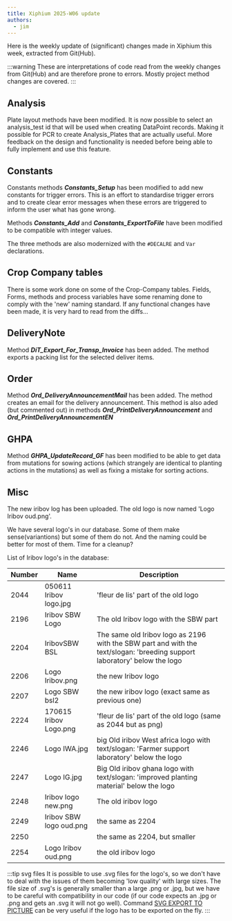 ```yaml
---
title: Xiphium 2025-W06 update
authors:
  - jim
---
```


Here is the weekly update of (significant) changes made in Xiphium this week, extracted from Git(Hub).

:::warning
These are interpretations of code read from the weekly changes from Git(Hub) and are therefore prone to errors. Mostly project method changes are covered.
:::

<!--truncate-->

## Analysis
Plate layout methods have been modified. It is now possible to select an analysis_test id that will be used when creating DataPoint records. Making it possible for PCR to create Analysis_Plates that are actually useful. More feedback on the design and functionality is needed before being able to fully implement and use this feature.

## Constants
Constants methods ***Constants_Setup*** has been modified to add new constants for trigger errors. This is an effort to standardise trigger errors and to create clear error messages when these errors are triggered to inform the user what has gone wrong.

Methods ***Constants_Add*** and ***Constants_ExportToFile*** have been modified to be compatible with integer values.

The three methods are also modernized with the `#DECALRE` and `Var` declarations.

## Crop Company tables
There is some work done on some of the Crop-Company tables. Fields, Forms, methods and process variables have some renaming done to comply with the 'new' naming standard. If any functional changes have been made, it is very hard to read from the diffs...

## DeliveryNote
Method ***DiT_Export_For_Transp_Invoice*** has been added. The method exports a packing list for the selected deliver items.

## Order
Method ***Ord_DeliveryAnnouncementMail*** has been added. The method creates an email for the delivery announcement. This method is also aded (but commented out) in methods ***Ord_PrintDeliveryAnnouncement*** and ***Ord_PrintDeliveryAnnouncementEN***

## GHPA
Method ***GHPA_UpdateRecord_GF*** has been modified to be able to get data from mutations for sowing actions (which strangely are identical to planting actions in the mutations) as well as fixing a mistake for sorting actions.

## Misc
The new iribov log has been uploaded. The old logo is now named 'Logo Iribov oud.png'.

We have several logo's in our database. Some of them make sense(variantions) but some of them do not. And the naming could be better for most of them. Time for a cleanup?

List of Iribov logo's in the database:

| Number | Name                    | Description                                                                                                               |
| ------ | ----------------------- | ------------------------------------------------------------------------------------------------------------------------- |
| 2044   | 050611 Iribov logo.jpg  | 'fleur de lis' part of the old logo                                                                                       |
| 2196   | Iribov SBW Logo         | The old Iribov logo with the SBW part                                                                                     |
| 2204   | IribovSBW BSL           | The same old Iribov logo as 2196 with the SBW part and with the text/slogan: 'breeding support laboratory' below the logo |
| 2206   | Logo Iribov.png         | the new Iribov logo                                                                                                       |
| 2207   | Logo SBW bsl2           | the new iribov logo (exact same as previous one)                                                                          |
| 2224   | 170615 Iribov Logo.png  | 'fleur de lis' part of the old logo (same as 2044 but as png)                                                             |
| 2246   | Logo IWA.jpg            | big Old iribov West africa logo with text/slogan: 'Farmer support laboratory' below the logo                              |
| 2247   | Logo IG.jpg             | Big Old iribov ghana logo with text/slogan: 'improved planting material' below the logo                                   |
| 2248   | Iribov logo new.png     | The old iribov logo                                                                                                       |
| 2249   | Iribov SBW logo oud.png | the same as 2204                                                                                                          |
| 2250   |                         | the same as 2204, but smaller                                                                                             |
| 2254   | Logo Iribov oud.png     | the old iribov logo                                                                                                       |

:::tip svg files
It is possible to use .svg files for the logo's, so we don't have to deal with the issues of them becoming 'low quality' with large sizes. The file size of .svg's is generally smaller than a large .png or .jpg, but we have to be careful with compatibility in our code (if our code expects an .jpg or .png and gets an .svg it will not go well). Command [SVG EXPORT TO PICTURE](https://developer.4d.com/docs/commands/svg-export-to-picture) can be very useful if the logo has to be exported on the fly.
:::
